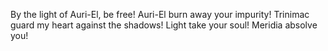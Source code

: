 By the light of Auri-El, be free!
Auri-El burn away your impurity!
Trinimac guard my heart against the shadows!
Light take your soul!
Meridia absolve you!
